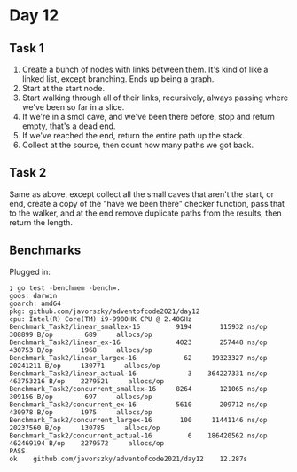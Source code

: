 # Day 12

## Task 1

1. Create a bunch of nodes with links between them. It's kind of like a linked list, except branching. Ends up being a
   graph.
2. Start at the start node.
3. Start walking through all of their links, recursively, always passing where we've been so far in a slice.
4. If we're in a smol cave, and we've been there before, stop and return empty, that's a dead end.
5. If we've reached the end, return the entire path up the stack.
6. Collect at the source, then count how many paths we got back.

## Task 2

Same as above, except collect all the small caves that aren't the start, or end, create a copy of the "have we been
there" checker function, pass that to the walker, and at the end remove duplicate paths from the results, then return
the length.

## Benchmarks

Plugged in:

```
❯ go test -benchmem -bench=.
goos: darwin
goarch: amd64
pkg: github.com/javorszky/adventofcode2021/day12
cpu: Intel(R) Core(TM) i9-9980HK CPU @ 2.40GHz
Benchmark_Task2/linear_smallex-16         9194       115932 ns/op       308899 B/op        689     allocs/op
Benchmark_Task2/linear_ex-16              4023       257448 ns/op       430753 B/op       1968     allocs/op
Benchmark_Task2/linear_largex-16            62     19323327 ns/op     20241211 B/op     130771     allocs/op
Benchmark_Task2/linear_actual-16             3    364227331 ns/op    463753216 B/op    2279521     allocs/op
Benchmark_Task2/concurrent_smallex-16     8264       121065 ns/op       309156 B/op        697     allocs/op
Benchmark_Task2/concurrent_ex-16          5610       209712 ns/op       430978 B/op       1975     allocs/op
Benchmark_Task2/concurrent_largex-16       100     11441146 ns/op     20237560 B/op     130785     allocs/op
Benchmark_Task2/concurrent_actual-16         6    186420562 ns/op    462469194 B/op    2279572     allocs/op
PASS
ok    github.com/javorszky/adventofcode2021/day12    12.287s
```
